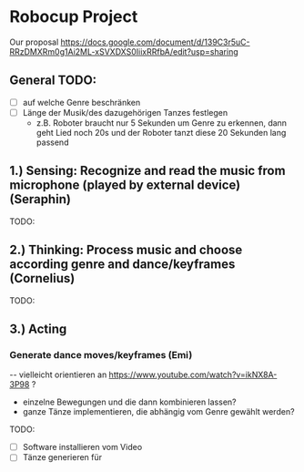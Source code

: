 # Robocup Project

Our proposal https://docs.google.com/document/d/139C3r5uC-RRzDMXRm0g1Ai2ML-xSVXDXS0IiixRRfbA/edit?usp=sharing

## General TODO:
- [ ] auf welche Genre beschränken
- [ ] Länge der Musik/des dazugehörigen Tanzes festlegen
  - z.B. Roboter braucht nur 5 Sekunden um Genre zu erkennen, dann geht Lied noch 20s und der Roboter tanzt diese 20 Sekunden lang passend


## 1.) Sensing: Recognize and read the music from microphone (played by external device) (Seraphin)
TODO:


## 2.) Thinking: Process music and choose according genre and dance/keyframes (Cornelius)
TODO:


## 3.) Acting
### Generate dance moves/keyframes (Emi)
-- vielleicht orientieren an https://www.youtube.com/watch?v=ikNX8A-3P98 ? 
- einzelne Bewegungen und die dann kombinieren lassen?
- ganze Tänze implementieren, die abhängig vom Genre gewählt werden?

TODO:
- [ ] Software installieren vom Video
- [ ] Tänze generieren für
